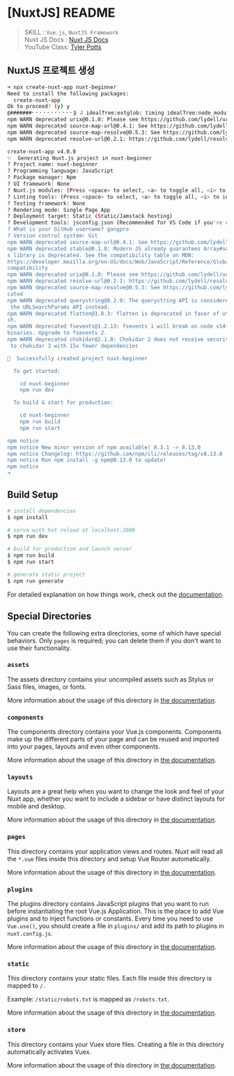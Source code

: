# [NuxtJS] README
> SKILL : `Vue.js`, `NuxtJS Framework`
> <br>
> Nuxt JS Docs : [Nuxt JS Docs](https://nuxtjs.org/docs)
> </br>
> YouTube Class: [Tyler Potts](https://youtu.be/CBwq_TUL5Fg)

## NuxtJS 프로젝트 생성

```bash
➜ npx create-nuxt-app nuxt-beginner
Need to install the following packages:
  create-nuxt-app
Ok to proceed? (y) y
⸨#######⠂⠂⠂⠂⠂⠂⠂⠂⠂⠂⠂⸩ ⠼ idealTree:extglob: timing idealTree:node_modules/extglob Completed in 47ms
npm WARN deprecated urix@0.1.0: Please see https://github.com/lydell/urix#deprecated
npm WARN deprecated source-map-url@0.4.1: See https://github.com/lydell/source-map-url#deprecated
npm WARN deprecated source-map-resolve@0.5.3: See https://github.com/lydell/source-map-resolve#deprecated
npm WARN deprecated resolve-url@0.2.1: https://github.com/lydell/resolve-url#deprecated

create-nuxt-app v4.0.0
✨  Generating Nuxt.js project in nuxt-beginner
? Project name: nuxt-beginner
? Programming language: JavaScript
? Package manager: Npm
? UI framework: None
? Nuxt.js modules: (Press <space> to select, <a> to toggle all, <i> to invert selection)
? Linting tools: (Press <space> to select, <a> to toggle all, <i> to invert selection)
? Testing framework: None
? Rendering mode: Single Page App
? Deployment target: Static (Static/Jamstack hosting)
? Development tools: jsconfig.json (Recommended for VS Code if you're not using typescript)
? What is your GitHub username? gangpro
? Version control system: Git
npm WARN deprecated source-map-url@0.4.1: See https://github.com/lydell/source-map-url#deprecated
npm WARN deprecated stable@0.1.8: Modern JS already guarantees Array#sort() is a stable sort, so thi
s library is deprecated. See the compatibility table on MDN: 
https://developer.mozilla.org/en-US/docs/Web/JavaScript/Reference/Global_Objects/Array/sort#browser_
compatibility
npm WARN deprecated urix@0.1.0: Please see https://github.com/lydell/urix#deprecated
npm WARN deprecated resolve-url@0.2.1: https://github.com/lydell/resolve-url#deprecated
npm WARN deprecated source-map-resolve@0.5.3: See https://github.com/lydell/source-map-resolve#depre
cated
npm WARN deprecated querystring@0.2.0: The querystring API is considered Legacy. new code should use
 the URLSearchParams API instead.
npm WARN deprecated flatten@1.0.3: flatten is deprecated in favor of utility frameworks such as loda
sh.
npm WARN deprecated fsevents@1.2.13: fsevents 1 will break on node v14+ and could be using insecure 
binaries. Upgrade to fsevents 2.
npm WARN deprecated chokidar@2.1.8: Chokidar 2 does not receive security updates since 2019. Upgrade
 to chokidar 3 with 15x fewer dependencies

🎉  Successfully created project nuxt-beginner

  To get started:

	cd nuxt-beginner
	npm run dev

  To build & start for production:

	cd nuxt-beginner
	npm run build
	npm run start

npm notice 
npm notice New minor version of npm available! 8.3.1 -> 8.13.0
npm notice Changelog: https://github.com/npm/cli/releases/tag/v8.13.0
npm notice Run npm install -g npm@8.13.0 to update!
npm notice 
➜  

```

## Build Setup

```bash
# install dependencies
$ npm install

# serve with hot reload at localhost:3000
$ npm run dev

# build for production and launch server
$ npm run build
$ npm run start

# generate static project
$ npm run generate
```

For detailed explanation on how things work, check out the [documentation](https://nuxtjs.org).

## Special Directories

You can create the following extra directories, some of which have special behaviors. Only `pages` is required; you can delete them if you don't want to use their functionality.

### `assets`

The assets directory contains your uncompiled assets such as Stylus or Sass files, images, or fonts.

More information about the usage of this directory in [the documentation](https://nuxtjs.org/docs/2.x/directory-structure/assets).

### `components`

The components directory contains your Vue.js components. Components make up the different parts of your page and can be reused and imported into your pages, layouts and even other components.

More information about the usage of this directory in [the documentation](https://nuxtjs.org/docs/2.x/directory-structure/components).

### `layouts`

Layouts are a great help when you want to change the look and feel of your Nuxt app, whether you want to include a sidebar or have distinct layouts for mobile and desktop.

More information about the usage of this directory in [the documentation](https://nuxtjs.org/docs/2.x/directory-structure/layouts).


### `pages`

This directory contains your application views and routes. Nuxt will read all the `*.vue` files inside this directory and setup Vue Router automatically.

More information about the usage of this directory in [the documentation](https://nuxtjs.org/docs/2.x/get-started/routing).

### `plugins`

The plugins directory contains JavaScript plugins that you want to run before instantiating the root Vue.js Application. This is the place to add Vue plugins and to inject functions or constants. Every time you need to use `Vue.use()`, you should create a file in `plugins/` and add its path to plugins in `nuxt.config.js`.

More information about the usage of this directory in [the documentation](https://nuxtjs.org/docs/2.x/directory-structure/plugins).

### `static`

This directory contains your static files. Each file inside this directory is mapped to `/`.

Example: `/static/robots.txt` is mapped as `/robots.txt`.

More information about the usage of this directory in [the documentation](https://nuxtjs.org/docs/2.x/directory-structure/static).

### `store`

This directory contains your Vuex store files. Creating a file in this directory automatically activates Vuex.

More information about the usage of this directory in [the documentation](https://nuxtjs.org/docs/2.x/directory-structure/store).
